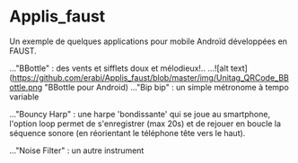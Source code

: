 # Applis_faust

Un exemple de quelques applications pour mobile Androïd développées en FAUST.

..."BBottle" : des vents et sifflets doux et mélodieux!..
...![alt text](https://github.com/erabi/Applis_faust/blob/master/img/Unitag_QRCode_BBottle.png "BBottle pour Android)
..."Bip bip" : un simple métronome à tempo variable

..."Bouncy Harp" : une harpe 'bondissante' qui se joue au smartphone, l'option loop permet de s'enregistrer (max 20s) et de rejouer en boucle la séquence sonore (en réorientant le téléphone tête vers le haut).

..."Noise Filter" : un autre instrument

